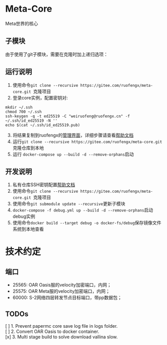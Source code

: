 # Meta-Core  
Meta世界的核心
## 子模块  
由于使用了git子模块，需要在克隆时加上递归选项：  


## 运行说明
1. 使用命令`git clone --recursive https://gitee.com/ruofengx/meta-core.git `克隆项目  
2. 登录core实例，配置密钥对:
```
mkdir ~/.ssh
chmod 700 ~/.ssh
ssh-keygen -q -t ed25519 -C "weiruofeng@ruofengx.cn" -f ~/.ssh/id_ed25519 -N ''
echo $(cat ~/.ssh/id_ed25519.pub)
```  
3. 将结果复制到ruofengx的[管理界面](https://gitee.com/profile/sshkeys)，详细步骤请查看[帮助文档](https://gitee.com/help/articles/4181)
4. 运行`git clone --recursive https://gitee.com/ruofengx/meta-core.git`克隆仓库到本地  
5. 运行 `docker-compose up --build -d --remove-orphans`启动  

## 开发说明  
1. 私有仓库SSH密钥配置[帮助文档](https://gitee.com/help/articles/4181)  
2. 使用命令`git clone --recursive https://gitee.com/ruofengx/meta-core.git `克隆项目  
3. 使用命令`git submodule update --recursive`更新子模块  
4. `docker-compose -f debug.yml up --build -d --remove-orphans`启动debug实例  
4. 使用命令`docker build --target debug -o docker-fs/debug`保存镜像文件系统到本地查看  

# 技术约定  
## 端口  
- 25565: OAR Oasis服的velocity加密端口，内网；  
- 25575: OAR Meta服的velocity加密端口，内网；  
- 60000: S-2网络四层转发节点目标端口，带pp数据包；  
## TODOs  
[ ] 1. Prevent papermc core save log file in logs folder.  
[ ] 2. Convert OAR Oasis to docker container.  
[x] 3. Multi stage build to solve download vallina slow.  